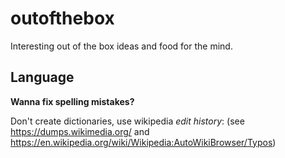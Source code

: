# outofthebox

Interesting out of the box ideas and food for the mind.

## Language

**Wanna fix spelling mistakes?**

Don't create dictionaries, use wikipedia *edit history*: (see https://dumps.wikimedia.org/ and https://en.wikipedia.org/wiki/Wikipedia:AutoWikiBrowser/Typos)
